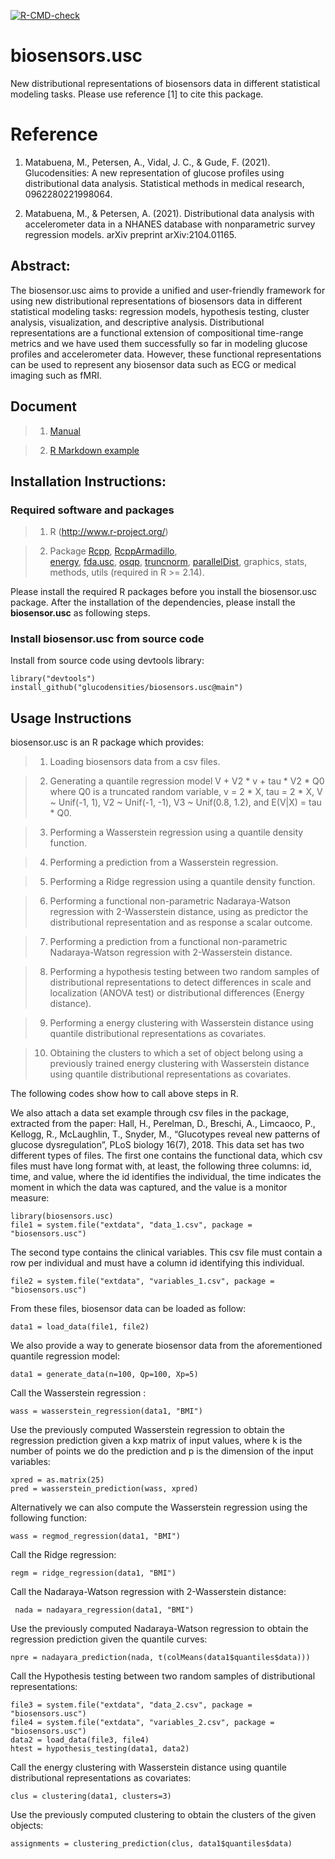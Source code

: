  <!-- badges: start -->
  [![R-CMD-check](https://github.com/glucodensities/biosensors.usc/workflows/R-CMD-check/badge.svg)](https://github.com/glucodensities/biosensors.usc/actions)
  <!-- badges: end -->

# biosensors.usc

New distributional representations of biosensors data in different statistical modeling tasks. 
Please use reference [1] to cite this package.


# Reference

1. Matabuena, M., Petersen, A., Vidal, J. C., & Gude, F. (2021). Glucodensities: A new representation of glucose profiles using distributional data analysis. Statistical methods in medical research, 0962280221998064.

2. Matabuena, M., & Petersen, A. (2021). Distributional data analysis with accelerometer data in a NHANES database with nonparametric survey regression models. arXiv preprint arXiv:2104.01165.


## Abstract:

The biosensor.usc aims to provide a unified and user-friendly framework for using new distributional representations of biosensors data in different statistical modeling tasks: regression models, hypothesis testing, cluster analysis, visualization, and descriptive analysis.
Distributional representations are a functional extension of compositional time-range metrics and we have used them successfully so far in modeling glucose profiles and accelerometer data. However, these functional representations can be used to represent any biosensor data such as ECG or medical imaging such as fMRI.

## Document

> 1) [Manual](https://github.com/glucodensities/biosensors.usc/blob/main/biosensors.usc_1.0.pdf)

> 2) [R Markdown example](https://htmlpreview.github.io/?https://github.com/glucodensities/biosensors.usc/blob/main/biosensors.usc.html)


## Installation Instructions:

### Required software and packages
    
> 1. R (http://www.r-project.org/)

> 2. Package 
[Rcpp](https://cran.r-project.org/web/packages/Rcpp), 
[RcppArmadillo](https://cran.r-project.org/web/packages/RcppArmadillo),  
[energy](https://cran.r-project.org/web/packages/energy), 
[fda.usc](https://cran.r-project.org/web/packages/fda.usc), 
[osqp](https://cran.r-project.org/web/packages/osqp), 
[truncnorm](https://cran.r-project.org/web/packages/truncnorm), [parallelDist](https://cran.r-project.org/web/packages/parallelDist), 
graphics, stats, methods, utils (required in R >= 2.14).

Please install the required R packages before you install the biosensor.usc package. After the installation of the dependencies, please install the **biosensor.usc** as following steps.

### Install biosensor.usc from source code

Install from source code using devtools library:

```
library("devtools")
install_github("glucodensities/biosensors.usc@main")
```

## Usage Instructions

biosensor.usc is an R package which provides:

> 1) Loading biosensors data from a csv files. 

> 2) Generating a quantile regression model V + V2 * v + tau * V2 * Q0 where Q0 is a truncated random variable, v = 2 * X, tau = 2 * X, V ~ Unif(-1, 1), V2 ~ Unif(-1, -1), V3 ~ Unif(0.8, 1.2), and E(V|X) = tau * Q0.

> 3) Performing a Wasserstein regression using a quantile density function.

> 4) Performing a prediction from a Wasserstein regression.

> 5) Performing a Ridge regression using a quantile density function.

> 6) Performing a functional non-parametric Nadaraya-Watson regression with 2-Wasserstein distance, using as predictor the distributional representation and as response a scalar outcome.

> 7) Performing a prediction from a functional non-parametric Nadaraya-Watson regression with 2-Wasserstein distance.

> 8) Performing a hypothesis testing between two random samples of distributional representations to detect differences in scale and localization (ANOVA test) or distributional differences (Energy distance).

> 9) Performing a energy clustering with Wasserstein distance using quantile distributional representations as covariates.

> 10) Obtaining the clusters to which a set of object belong using a previously trained energy clustering with Wasserstein distance using quantile distributional representations as covariates.


The following codes show how to call above steps in R.

We also attach a data set example through csv files in the package, extracted from the paper: Hall, H., Perelman, D., Breschi, A., Limcaoco, P., Kellogg, R., McLaughlin, T., Snyder, M., “Glucotypes reveal new patterns of glucose dysregulation”, PLoS biology 16(7), 2018.
This data set has two different types of files. 
The first one contains the functional data, which csv files must have long format with, at least, the following three columns: id, time, and value, where the id identifies the individual, the time indicates the moment in which the data was captured, and the value is a monitor measure:

```
library(biosensors.usc)
file1 = system.file("extdata", "data_1.csv", package = "biosensors.usc")
```

The second type contains the clinical variables. This csv file must contain a row per individual and must have a column id identifying this individual.

```
file2 = system.file("extdata", "variables_1.csv", package = "biosensors.usc")
```

From these files, biosensor data can be loaded as follow: 

```
data1 = load_data(file1, file2)
```

We also provide a way to generate biosensor data from the aforementioned quantile regression model:

```
data1 = generate_data(n=100, Qp=100, Xp=5)
```

Call the Wasserstein regression :

```
wass = wasserstein_regression(data1, "BMI")
```

Use the previously computed Wasserstein regression to obtain the regression prediction given a kxp matrix of input values, where k is the number of points we do the prediction and p is the dimension of the input variables:

```
xpred = as.matrix(25)
pred = wasserstein_prediction(wass, xpred)
```

Alternatively we can also compute the Wasserstein regression using the following function: 

```
wass = regmod_regression(data1, "BMI")
```

Call the Ridge regression:

```
regm = ridge_regression(data1, "BMI")
```

Call the Nadaraya-Watson regression with 2-Wasserstein distance:

```
 nada = nadayara_regression(data1, "BMI")
```

Use the previously computed Nadaraya-Watson regression to obtain the regression prediction given the quantile curves:

```
npre = nadayara_prediction(nada, t(colMeans(data1$quantiles$data)))
```


Call the Hypothesis testing between two random samples of distributional representations:

```
file3 = system.file("extdata", "data_2.csv", package = "biosensors.usc")
file4 = system.file("extdata", "variables_2.csv", package = "biosensors.usc")
data2 = load_data(file3, file4)
htest = hypothesis_testing(data1, data2)
```

Call the energy clustering with Wasserstein distance using quantile distributional representations as covariates:

```
clus = clustering(data1, clusters=3)
```


Use the previously computed clustering to obtain the clusters of the given objects: 

```
assignments = clustering_prediction(clus, data1$quantiles$data)
```


